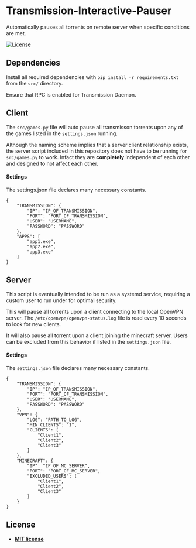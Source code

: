 # Transmission-Interactive-Pauser

Automatically pauses all torrents on remote server when specific conditions are met.

[![License](http://img.shields.io/:license-mit-blue.svg?style=flat-square)](http://badges.mit-license.org)

<!-- <figure class="video_container">
  <video controls="true" allowfullscreen="true">
    <source src="https://raw.githubusercontent.com/JoshuaA9088/Transmission-Interactive-Pauser/master/assets/demo.webm" type="video/webm">
  </video>
</figure> -->

## Dependencies
Install all required dependencies with `pip install -r requirements.txt` from the `src/` directory.

Ensure that RPC is enabled for Transmission Daemon.

## Client
The `src/games.py` file will auto pause all transmisson torrents upon any of the games listed in the `settings.json` running.

Although the naming scheme implies that a server client relationship exists, the server script included in this repository does not have to be running for `src/games.py` to work. Infact they are **completely** independent of each other and designed to not affect each other.

#### Settings
The settings.json file declares many necessary constants.
```
{
    "TRANSMISSION": {
        "IP": "IP_OF_TRANSMISSION",
        "PORT": "PORT_OF_TRANSMISSION",
        "USER": "USERNAME",
        "PASSWORD": "PASSWORD"
    },
    "APPS": [
        "app1.exe",
        "app2.exe",
        "app3.exe"
    ]
}
```

## Server
This script is eventually intended to be run as a systemd service, requiring a custom user to run under for optimal security.

This will pause all torrents upon a client connecting to the local OpenVPN server. The `/etc/openvpn/openvpn-status.log` file is read every 10 seconds to look for new clients.

It will also pause all torrent upon a client joining the minecraft server. Users can be excluded from this behavior if listed in the `settings.json` file.

#### Settings
The `settings.json` file declares many necessary constants.

```
{
    "TRANSMISSION": {
        "IP": "IP_OF_TRANSMISSION",
        "PORT": "PORT_OF_TRANSMISSION",
        "USER": "USERNAME",
        "PASSWORD": "PASSWORD"
    },
    "VPN": {
        "LOG": "PATH_TO_LOG",
        "MIN_CLIENTS": "1",
        "CLIENTS": [
            "Client1",
            "Client2",
            "Client3"
        ]
    },
    "MINECRAFT": {
        "IP": "IP_OF_MC_SERVER",
        "PORT": "PORT_OF_MC_SERVER",
        "EXCLUDED_USERS": [
            "Client1",
            "Client2",
            "Client3"
        ]
    }
}
```

## License
- **[MIT license](http://opensource.org/licenses/mit-license.php)**
